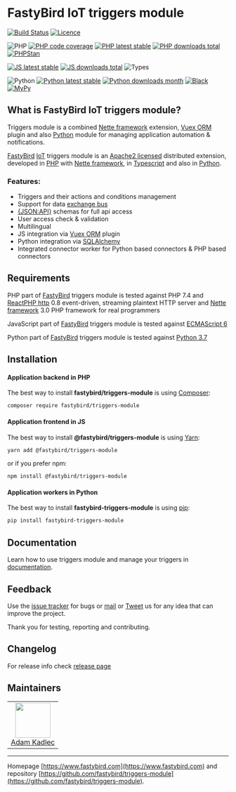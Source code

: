 # FastyBird IoT triggers module

[![Build Status](https://badgen.net/github/checks/FastyBird/triggers-module/master?cache=300&style=flat-square)](https://github.com/FastyBird/triggers-module/actions)
[![Licence](https://badgen.net/github/license/FastyBird/triggers-module?cache=300&style=flat-square)](https://github.com/FastyBird/triggers-module/blob/master/LICENSE.md)

![PHP](https://badgen.net/packagist/php/FastyBird/triggers-module?cache=300&style=flat-square)
[![PHP code coverage](https://badgen.net/coveralls/c/github/FastyBird/triggers-module?cache=300&style=flat-square)](https://coveralls.io/r/FastyBird/triggers-module)
[![PHP latest stable](https://badgen.net/packagist/v/FastyBird/triggers-module/latest?cache=300&style=flat-square)](https://packagist.org/packages/FastyBird/triggers-module)
[![PHP downloads total](https://badgen.net/packagist/dt/FastyBird/triggers-module?cache=300&style=flat-square)](https://packagist.org/packages/FastyBird/triggers-module)
[![PHPStan](https://img.shields.io/badge/phpstan-enabled-brightgreen.svg?style=flat-square)](https://github.com/phpstan/phpstan)

[![JS latest stable](https://badgen.net/npm/v/@fastybird/triggers-module?cache=300&style=flat-square)](https://www.npmjs.com/package/@fastybird/triggers-module)
[![JS downloads total](https://badgen.net/npm/dt/@fastybird/triggers-module?cache=300&style=flat-square)](https://www.npmjs.com/package/@fastybird/triggers-module)
![Types](https://badgen.net/npm/types/@fastybird/triggers-module?cache=300&style=flat-square)

![Python](https://badgen.net/pypi/python/fastybird-triggers-module?cache=300&style=flat-square)
[![Python latest stable](https://badgen.net/pypi/v/fastybird-triggers-module?cache=300&style=flat-square)](https://pypi.org/project/fastybird-triggers-module/)
[![Python downloads month](https://img.shields.io/pypi/dm/fastybird-triggers-module?cache=300&style=flat-square)](https://pypi.org/project/fastybird-triggers-module/)
[![Black](https://img.shields.io/badge/black-enabled-brightgreen.svg?style=flat-square)](https://github.com/psf/black)
[![MyPy](https://img.shields.io/badge/mypy-enabled-brightgreen.svg?style=flat-square)](http://mypy-lang.org)

## What is FastyBird IoT triggers module?

Triggers module is a combined [Nette framework](https://nette.org) extension, [Vuex ORM](https://vuex-orm.org) plugin
and also [Python](https://python.org) module for managing application automation & notifications.

[FastyBird](https://www.fastybird.com) [IoT](https://en.wikipedia.org/wiki/Internet_of_things) triggers module is
an [Apache2 licensed](http://www.apache.org/licenses/LICENSE-2.0) distributed extension, developed
in [PHP](https://www.php.net) with [Nette framework](https://nette.org), in [Typescript](https://www.typescriptlang.org)
and also in [Python](https://python.org).

### Features:

- Triggers and their actions and conditions management
- Support for data [exchange bus](https://github.com/FastyBird/exchange)
- [{JSON:API}](https://jsonapi.org/) schemas for full api access
- User access check & validation
- Multilingual
- JS integration via [Vuex ORM](https://vuex-orm.org) plugin
- Python integration via [SQLAlchemy](https://www.sqlalchemy.org)
- Integrated connector worker for Python based connectors & PHP based connectors

## Requirements

PHP part of [FastyBird](https://www.fastybird.com) triggers module is tested against PHP 7.4
and [ReactPHP http](https://github.com/reactphp/http) 0.8 event-driven, streaming plaintext HTTP server
and [Nette framework](https://nette.org/en/) 3.0 PHP framework for real programmers

JavaScript part of [FastyBird](https://www.fastybird.com) triggers module is tested
against [ECMAScript 6](https://www.w3schools.com/JS/js_es6.asp)

Python part of [FastyBird](https://www.fastybird.com) triggers module is tested against [Python 3.7](http://python.org)

## Installation

#### Application backend in PHP

The best way to install **fastybird/triggers-module** is using [Composer](http://getcomposer.org/):

```sh
composer require fastybird/triggers-module
```

#### Application frontend in JS

The best way to install **@fastybird/triggers-module** is using [Yarn](https://yarnpkg.com/):

```sh
yarn add @fastybird/triggers-module
```

or if you prefer npm:

```sh
npm install @fastybird/triggers-module
```

#### Application workers in Python

The best way to install **fastybird-triggers-module** is using [pip](https://pip.pypa.io/):

```sh
pip install fastybird-triggers-module
```

## Documentation

Learn how to use triggers module and manage your triggers
in [documentation](https://github.com/FastyBird/triggers-module/blob/master/.docs/en/index.md).

## Feedback

Use the [issue tracker](https://github.com/FastyBird/triggers-module/issues) for bugs
or [mail](mailto:code@fastybird.com) or [Tweet](https://twitter.com/fastybird) us for any idea that can improve the
project.

Thank you for testing, reporting and contributing.

## Changelog

For release info check [release page](https://github.com/FastyBird/triggers-module/releases)

## Maintainers

<table>
	<tbody>
		<tr>
			<td align="center">
				<a href="https://github.com/akadlec">
					<img width="80" height="80" src="https://avatars3.githubusercontent.com/u/1866672?s=460&amp;v=4">
				</a>
				<br>
				<a href="https://github.com/akadlec">Adam Kadlec</a>
			</td>
		</tr>
	</tbody>
</table>

***
Homepage [https://www.fastybird.com](https://www.fastybird.com) and
repository [https://github.com/fastybird/triggers-module](https://github.com/fastybird/triggers-module).
